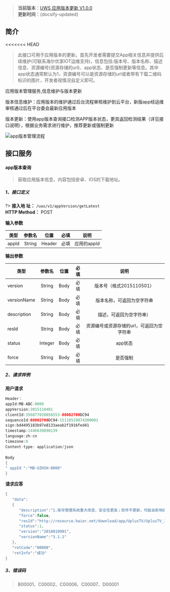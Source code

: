 
>  **当前版本**：[UWS 应用版本更新 V1.0.0]()  
 **更新时间**：{docsify-updated} 

## 简介

<<<<<<< HEAD
> 此接口可用于应用版本的更新。首先开发者需要提交App相关信息并提供后续维护(可联系海尔优家IOT运维支持)，信息包括:版本号、版本名称、描述信息、资源编号(资源存储的url)、app状态、是否强制更新等信息。其中app状态通常默认为1，资源编号可以是资源存储的url或者带有下载二维码标识的图片，开发者视情况自定义即可。  


应用版本管理服务,信息维护与版本更新

版本信息维护：应用版本的维护通过后台流程审核维护到云平台，新版app经运维审核通过后在平台委会最新应用版本

版本更新：使用app版本查询接口检测APP版本状态，更具返回检测结果（详见接口说明），根据业务需求进行维护，推荐更新或强制更新

![app版本管理流程][version_flow]


<!-- 注释开始
## 接口清单  

> API接口总览

| API名称        | 作用          | 是否开放  | 特别说明|  
| ------------- |:-------------:|:-----:|:-------------:|
| app版本查询    | 获取应用版本信息 | 是| 无| 
| 上传资源文件    | 上传资源文件到服务器| 是| 无|   

注释结束 -->


## 接口服务  

#### app版本查询 
> 获取应用版本信息，内容包括安卓、IOS的下载地址。


##### 1、接口定义
?> **接入地 址：**  `/uas/v1/appVersion/getLatest`  
 **HTTP Method：** POST

**输入参数**  

| 类型    | 参数名  | 位置  | 必填|说明|
| ------|:-----:|:-----:|:------:|:------:|  
|  appId    | String | Header| 必填|应用的appId|

**输出参数**  

|   类型   |    参数名  | 位置  |必填 |说明|
| ------- |:----------:|:-----:|:--------:|:---------:|
| version |  String  |   Body  |  必填  | 版本号（格式2015110501） |
| versionName |  String  |   Body  |  必填  |版本名称，可返回为空字符串 |
| description |  String  |   Body  |  必填  | 描述，可返回为空字符串） |
| resId |  String  |   Body  |  必填  | 资源编号或资源存储的url，可返回为空字符串 |
| status |  Integer  |   Body  |  必填  | app状态 |
| force |  String  |   Body  |  必填  | 是否强制|

##### 2、请求样例  

**用户请求**
```java  
Header：
appId:MB-ABC-0000
appVersion:2015110401
clientId:356877020056553-08002700DC94
sequenceId:08002700DC94-15110519074300001
sign:bd4495183b97e8133aeab2f1916fed41
timestamp:1446639090139
language:zh-cn
timezone:8
Content-type: application/json

Body
{
" appId ":"MB-UZHSH-0000"
}

```  

**请求应答**

```java
{
   "data":
   {
      "description":"1.账号管理系统重大改变，安全性更高；软件不更新，可能会影响后续的登录使用。",
      "force":false,
      "resId":"http://resource.haier.net/download/app/UplusTV/UplusTV_3.1.1_2018010901.apk",
      "status":1,
      "version":"2018010901",
      "versionName":"3.1.1"
   },
   "retCode":"00000",
   "retInfo":"成功"
}

```

##### 3、错误码  
> B00001、C00002、C00006、C00007、D00001  




<!-- 注释开始
#### 上传资源文件 
> 上传资源文件到服务器。（注意：使用该接口需先联系能力管理员，对该APPId进行上传授权，以及配置上传资源的文件格式、大小，否则返回文件配置不存在错误）。


##### 1、接口定义
?> **接入地 址：**  `/uas/v1/resource/uploadFile`  
 **HTTP Method：** POST

**输入参数**  

| 类型    | 参数名  | 位置  | 必填|说明|
| ------|:-----:|:-----:|:------:|:------:|  
|  file    | multipart/form-data | Body| 必填|上传的文件|  
|  description    | String| Body| 必填|文件描述，255个字符以内|  
|  ownerType    | Integer | Body| 必填|拥有者类型：0：用户，1：设备,9:其它|


**输出参数**  

|   类型   |    参数名  | 位置  |必填 |说明|
| ------- |:----------:|:-----:|:--------:|:---------:|
| resourceInfo |  ResourceInfo  |   Body  |  必填  | 上传的资源信息 |


##### 2、请求样例  

**用户请求**
```java  
Header：
appId:MB-ABC-0000
appVersion:2015110401
clientId:356877020056553-08002700DC94
sequenceId:08002700DC94-15110519074300001
accessToken: TGT1OY0RUUAH5D242SB68E9WX0W930
sign:bd4495183b97e8133aeab2f1916fed41
timestamp:1446639090139
language:zh-cn
timezone:8
Content-type:multipart/form-data

Body
{
"description":"测试文件上传新接口",
"ownerType":0
}


```  

**请求应答**

```java
{
"retCode": "00000",
"retInfo": "成功"，
"resourceInfo":{
		"id":30121,
"createTime":"2016-09-22 16:09:14",
"description":"测试文件上传新接口",
"fileType":"png",
"ownerType":0,
"fileName":"table.png",
"systemId":"SV-UZHSH-0000",
"url":"/uam/v1/resource/enabling/uzhsh/100013957366155388.jpg",
"creator":"100013957366155388"
}
}

```

##### 3、错误码  
> C00002、C00004、C00006、C00007、D00008  

注释结束 -->



[version_flow]:_media\_versionmanage/version_flow.png

